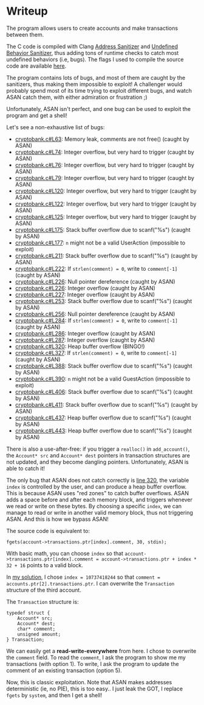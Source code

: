 # Writeup

The program allows users to create accounts and make transactions between them.

The C code is compiled with Clang [Address Sanitizer](https://clang.llvm.org/docs/AddressSanitizer.html) and [Undefined Behavior Sanitizer](https://clang.llvm.org/docs/UndefinedBehaviorSanitizer.html), thus adding tons of runtime checks to catch most undefined behaviors (i.e, bugs). The flags I used to compile the source code are available [here](../Dockerfile#L19).

The program contains lots of bugs, and most of them are caught by the sanitizers, thus making them impossible to exploit! A challenger would probably spend most of its time trying to exploit different bugs, and watch ASAN catch them, with either admiration or frustration ;)

Unfortunately, ASAN isn't perfect, and one bug can be used to exploit the program and get a shell!

Let's see a non-exhaustive list of bugs:
* [cryptobank.c#L63](../src/cryptobank.c#L63): Memory leak, comments are not free() (caught by ASAN)
* [cryptobank.c#L74](../src/cryptobank.c#L74): Integer overflow, but very hard to trigger (caught by ASAN)
* [cryptobank.c#L76](../src/cryptobank.c#L76): Integer overflow, but very hard to trigger (caught by ASAN)
* [cryptobank.c#L79](../src/cryptobank.c#L79): Integer overflow, but very hard to trigger (caught by ASAN)
* [cryptobank.c#L120](../src/cryptobank.c#L120): Integer overflow, but very hard to trigger (caught by ASAN)
* [cryptobank.c#L122](../src/cryptobank.c#L122): Integer overflow, but very hard to trigger (caught by ASAN)
* [cryptobank.c#L125](../src/cryptobank.c#L125): Integer overflow, but very hard to trigger (caught by ASAN)
* [cryptobank.c#L175](../src/cryptobank.c#L175): Stack buffer overflow due to scanf("%s") (caught by ASAN)
* [cryptobank.c#L177](../src/cryptobank.c#L177): `n` might not be a valid UserAction (impossible to exploit)
* [cryptobank.c#L211](../src/cryptobank.c#L211): Stack buffer overflow due to scanf("%s") (caught by ASAN)
* [cryptobank.c#L222](../src/cryptobank.c#L222): If `strlen(comment) = 0`, write to `comment[-1]` (caught by ASAN)
* [cryptobank.c#L226](../src/cryptobank.c#L226): Null pointer dereference (caught by ASAN)
* [cryptobank.c#L226](../src/cryptobank.c#L226): Integer overflow (caught by ASAN)
* [cryptobank.c#L227](../src/cryptobank.c#L227): Integer overflow (caught by ASAN)
* [cryptobank.c#L253](../src/cryptobank.c#L253): Stack buffer overflow due to scanf("%s") (caught by ASAN)
* [cryptobank.c#L256](../src/cryptobank.c#L256): Null pointer dereference (caught by ASAN)
* [cryptobank.c#L284](../src/cryptobank.c#L284): If `strlen(comment) = 0`, write to `comment[-1]` (caught by ASAN)
* [cryptobank.c#L286](../src/cryptobank.c#L286): Integer overflow (caught by ASAN)
* [cryptobank.c#L287](../src/cryptobank.c#L287): Integer overflow (caught by ASAN)
* [cryptobank.c#L320](../src/cryptobank.c#L320): Heap buffer overflow (BINGO!)
* [cryptobank.c#L327](../src/cryptobank.c#L327): If `strlen(comment) = 0`, write to `comment[-1]` (caught by ASAN)
* [cryptobank.c#L388](../src/cryptobank.c#L388): Stack buffer overflow due to scanf("%s") (caught by ASAN)
* [cryptobank.c#L390](../src/cryptobank.c#L390): `n` might not be a valid GuestAction (impossible to exploit)
* [cryptobank.c#L406](../src/cryptobank.c#L406): Stack buffer overflow due to scanf("%s") (caught by ASAN)
* [cryptobank.c#L411](../src/cryptobank.c#L411): Stack buffer overflow due to scanf("%s") (caught by ASAN)
* [cryptobank.c#L437](../src/cryptobank.c#L437): Heap buffer overflow due to scanf("%s") (caught by ASAN)
* [cryptobank.c#L443](../src/cryptobank.c#L443): Heap buffer overflow due to scanf("%s") (caught by ASAN)

There is also a use-after-free: if you trigger a `realloc()` in `add_account()`, the `Account* src` and `Account* dest` pointers in transaction structures are not updated, and they become dangling pointers. Unfortunately, ASAN is able to catch it!

The only bug that ASAN does not catch correctly is [line 320](../src/cryptobank.c#L320), the variable `index` is controlled by the user, and can produce a heap buffer overflow. This is because ASAN uses "red zones" to catch buffer overflows. ASAN adds a space before and after each memory block, and triggers whenever we read or write on these bytes. By choosing a specific `index`, we can manage to read or write in another valid memory block, thus not triggering ASAN. And this is how we bypass ASAN!

The source code is equivalent to:
```
fgets(account->transactions.ptr[index].comment, 30, stdin);
```

With basic math, you can choose `index` so that `account->transactions.ptr[index].comment = account->transactions.ptr + index * 32 + 16` points to a valid block.

In [my solution](exploit.py), I chose `index = 10737418244` so that `comment = accounts.ptr[2].transactions.ptr`. I can overwrite the `Transaction` structure of the third account.

The `Transaction` structure is:
```
typedef struct {
    Account* src;
    Account* dest;
    char* comment;
    unsigned amount;
} Transaction;
```

We can easily get a **read-write-everywhere** from here. I chose to overwrite the `comment` field. To read the `comment`, I ask the program to show me my transactions (with option 1). To write, I ask the program to update the comment of an existing transaction (option 5).

Now, this is classic exploitation. Note that ASAN makes addresses deterministic (ie, no PIE), this is too easy..
I just leak the GOT, I replace `fgets` by `system`, and then I get a shell!
